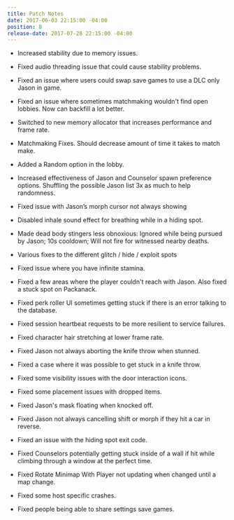 ```yaml
---
title: Patch Notes
date: 2017-06-03 22:15:00 -04:00
position: 8
release-date: 2017-07-28 22:15:00 -04:00
---
```



* Increased stability due to memory issues.

* Fixed audio threading issue that could cause stability problems.

* Fixed an issue where users could swap save games to use a DLC only Jason in game.

* Fixed an issue where sometimes matchmaking wouldn't find open lobbies. Now can backfill a lot better.

* Switched to new memory allocator that increases performance and frame rate.

* Matchmaking Fixes. Should decrease amount of time it takes to match make.

* Added a Random option in the lobby.

* Increased effectiveness of Jason and Counselor spawn preference options. Shuffling the possible Jason list 3x as much to help randomness.

* Fixed issue with Jason’s morph cursor not always showing

* Disabled inhale sound effect for breathing while in a hiding spot.

* Made dead body stingers less obnoxious: Ignored while being pursued by Jason; 10s cooldown; Will not fire for witnessed nearby deaths.

* Various fixes to the different glitch / hide / exploit spots

* Fixed issue where you have infinite stamina.

* Fixed a few areas where the player couldn't reach with Jason. Also fixed a stuck spot on Packanack.

* Fixed perk roller UI sometimes getting stuck if there is an error talking to the database.

* Fixed session heartbeat requests to be more resilient to service failures.

* Fixed character hair stretching at lower frame rate.

* Fixed Jason not always aborting the knife throw when stunned.

* Fixed a case where it was possible to get stuck in a knife throw.

* Fixed some visibility issues with the door interaction icons.

* Fixed some placement issues with dropped items.

* Fixed Jason's mask floating when knocked off.

* Fixed Jason not always cancelling shift or morph if they hit a car in reverse.

* Fixed an issue with the hiding spot exit code.

* Fixed Counselors potentially getting stuck inside of a wall if hit while climbing through a window at the perfect time.

* Fixed Rotate Minimap With Player not updating when changed until a map change.

* Fixed some host specific crashes.

* Fixed people being able to share settings save games.